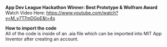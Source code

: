 **App Dev League Hackathon Winner: Best Prototype & Wolfram Award** </br>
Watch Video Here: https://www.youtube.com/watch?v=M_y7T7mDGpE&t=4s

**How to import the code** </br>
All of the code is inside of an .aia file which can be imported into
MIT App Inventor after creating an account.
